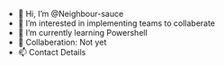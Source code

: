 - 👋 Hi, I’m @Neighbour-sauce
- 👀 I’m interested in implementing teams to collaberate 
- 🌱 I’m currently learning Powershell
- 💞️ Collaberation: Not yet
- 📫 Contact Details

<!---
Neighbour-sauce/Neighbour-sauce is a ✨ special ✨ repository because its `README.md` (this file) appears on your GitHub profile.
You can click the Preview link to take a look at your changes.
--->

